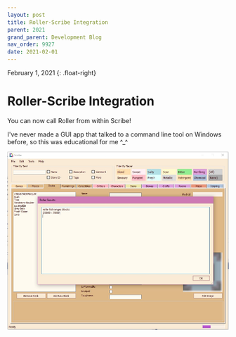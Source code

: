 ```yaml
---
layout: post
title: Roller-Scribe Integration
parent: 2021
grand_parent: Development Blog
nav_order: 9927
date: 2021-02-01
---
```

February 1, 2021
{: .float-right}

# Roller-Scribe Integration

You can now call Roller from within Scribe!

I've never made a GUI app that talked to a command line tool on Windows before, so this was educational for me ^_^

![A screen shot of Scribe displaying the results of a Roller command.](image-2021-02-01.jpg)
